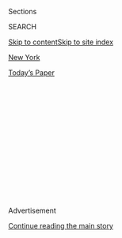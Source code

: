 <div id="app">

<div>

<div>

<div>

<div class="NYTAppHideMasthead css-1q2w90k e1suatyy0">

<div class="section css-ui9rw0 e1suatyy2">

<div class="css-eph4ug er09x8g0">

<div class="css-6n7j50">

</div>

<span class="css-1dv1kvn">Sections</span>

<div class="css-10488qs">

<span class="css-1dv1kvn">SEARCH</span>

</div>

[Skip to content](#site-content)[Skip to site index](#site-index)

</div>

<div id="masthead-section-label" class="css-1wr3we4 eaxe0e00">

[New
York](https://www.nytimes3xbfgragh.onion/section/nyregion)

</div>

<div class="css-10698na e1huz5gh0">

</div>

</div>

<div id="masthead-bar-one" class="section hasLinks css-15hmgas e1csuq9d3">

<div class="css-uqyvli e1csuq9d0">

</div>

<div class="css-1uqjmks e1csuq9d1">

</div>

<div class="css-9e9ivx">

[](https://myaccount.nytimes3xbfgragh.onion/auth/login?response_type=cookie&client_id=vi)

</div>

<div class="css-1bvtpon e1csuq9d2">

[Today’s
Paper](https://www.nytimes3xbfgragh.onion/section/todayspaper)

</div>

</div>

</div>

</div>

<div data-aria-hidden="false">

<div id="site-content" data-role="main">

<div>

<div class="css-1aor85t" style="opacity:0.000000001;z-index:-1;visibility:hidden">

<div class="css-1hqnpie">

<div class="css-epjblv">

<span class="css-17xtcya">[New
York](/section/nyregion)</span><span class="css-x15j1o">|</span><span class="css-fwqvlz">Did
New York Just Get the Nation’s Most Liberal
Legislature?</span>

</div>

<div class="css-k008qs">

<div class="css-1iwv8en">

<span class="css-18z7m18"></span>

<div>

</div>

</div>

<span class="css-1n6z4y">https://nyti.ms/2OR02KD</span>

<div class="css-1705lsu">

<div class="css-4xjgmj">

<div class="css-4skfbu" data-role="toolbar" data-aria-label="Social Media Share buttons, Save button, and Comments Panel with current comment count" data-testid="share-tools">

  - 
  - 
  - 
  - 
    
    <div class="css-6n7j50">
    
    </div>

  - 
  - 

</div>

</div>

</div>

</div>

</div>

</div>

<div class="css-13pd83m">

</div>

<div id="top-wrapper" class="css-1sy8kpn">

<div id="top-slug" class="css-l9onyx">

Advertisement

</div>

[Continue reading the main
story](#after-top)

<div class="ad top-wrapper" style="text-align:center;height:100%;display:block;min-height:250px">

<div id="top" class="place-ad" data-position="top" data-size-key="top">

</div>

</div>

<div id="after-top">

</div>

</div>

<div>

<div id="sponsor-wrapper" class="css-1hyfx7x">

<div id="sponsor-slug" class="css-19vbshk">

Supported by

</div>

[Continue reading the main
story](#after-sponsor)

<div id="sponsor" class="ad sponsor-wrapper" style="text-align:center;height:100%;display:block">

</div>

<div id="after-sponsor">

</div>

</div>

<div class="css-186x18t">

</div>

<div class="css-1vkm6nb ehdk2mb0">

# Did New York Just Get the Nation’s Most Liberal Legislature?

</div>

Among those toppled by progressive insurgents was a Brooklyn assemblyman
who was first elected in 1972.

<div class="css-79elbk" data-testid="photoviewer-wrapper">

<div class="css-z3e15g" data-testid="photoviewer-wrapper-hidden">

</div>

<div class="css-1a48zt4 ehw59r15" data-testid="photoviewer-children">

![<span class="css-16f3y1r e13ogyst0" data-aria-hidden="true">Zohran
Mamdani, campaigning a week before last month’s legislative primary, was
one of several progressive Democrats who unseated incumbents in
Albany.</span><span class="css-cnj6d5 e1z0qqy90" itemprop="copyrightHolder"><span class="css-1ly73wi e1tej78p0">Credit...</span><span><span>Amr
Alfiky/The New York
Times</span></span></span>](https://static01.graylady3jvrrxbe.onion/images/2020/07/24/nyregion/24nylegislature1/merlin_173641374_a7bd63aa-d753-4aeb-ba47-26c86a3ef2a7-articleLarge.jpg?quality=75&auto=webp&disable=upscale)

</div>

</div>

<div class="css-18e8msd">

<div class="css-pdw9fk epjyd6m0">

<div class="css-1txwxcy ey68jwv0" data-aria-hidden="true">

[![Jesse
McKinley](https://static01.graylady3jvrrxbe.onion/images/2018/02/20/multimedia/author-jesse-mckinley/author-jesse-mckinley-thumbLarge.jpg
"Jesse McKinley")](https://www.nytimes3xbfgragh.onion/by/jesse-mckinley)[![Luis
Ferré-Sadurní](https://static01.graylady3jvrrxbe.onion/images/2018/06/22/multimedia/author-luis-ferre-sadurni/author-luis-ferre-sadurni-thumbLarge.png
"Luis Ferré-Sadurní")](https://www.nytimes3xbfgragh.onion/by/luis-ferre-sadurni)

</div>

<div class="css-1baulvz">

By [<span class="css-1baulvz" itemprop="name">Jesse
McKinley</span>](https://www.nytimes3xbfgragh.onion/by/jesse-mckinley)
and [<span class="css-1baulvz last-byline" itemprop="name">Luis
Ferré-Sadurní</span>](https://www.nytimes3xbfgragh.onion/by/luis-ferre-sadurni)

</div>

</div>

  - 
    
    <div class="css-ld3wwf e16638kd2">
    
    Published July 24, 2020Updated Aug. 3,
    2020
    
    </div>

  - 
    
    <div class="css-4xjgmj">
    
    <div class="css-pvvomx" data-role="toolbar" data-aria-label="Social Media Share buttons, Save button, and Comments Panel with current comment count" data-testid="share-tools">
    
      - 
      - 
      - 
      - 
        
        <div class="css-6n7j50">
        
        </div>
    
      - 
      - 
    
    </div>
    
    </div>

</div>

</div>

<div class="section meteredContent css-1r7ky0e" name="articleBody" itemprop="articleBody">

<div class="css-1fanzo5 StoryBodyCompanionColumn">

<div class="css-53u6y8">

A slew of progressive challengers upset entrenched incumbents in the New
York Legislature in the recent [Democratic
primary](https://www.nytimes3xbfgragh.onion/2020/08/03/nyregion/nyc-mail-ballots-voting.html),
cementing their movement’s influence in Albany and making it likely that
the state government will become one of the most liberal in the nation.

The results, held up for weeks because of delays caused by the
coronavirus outbreak, set up potential clashes between an emboldened
Legislature eager to push the priorities of the left and Gov. Andrew M.
Cuomo, a moderate Democrat who generally favors a get-it-done
philosophy.

The most resonant symbol of the new wave was its defeat of Assemblyman
Joseph R. Lentol of Brooklyn, a Democratic stalwart and chair of the
powerful codes committee, who is serving his 24th term after first being
elected in 1972. Mr. Lentol, 77, conceded on Wednesday to[Emily
Gallagher](https://www.emilyforassembly.com/), 36, a community activist
in
Greenpoint.

<div class="css-79elbk" data-testid="photoviewer-wrapper">

<div class="css-z3e15g" data-testid="photoviewer-wrapper-hidden">

</div>

<div class="css-1a48zt4 ehw59r15" data-testid="photoviewer-children">

<div class="css-zgakxe erfvjey0">

<span class="css-1ly73wi e1tej78p0">Image</span>

<div class="css-zjzyr8">

<div data-testid="lazyimage-container" style="height:528.4444444444445px">

</div>

</div>

</div>

<span class="css-16f3y1r e13ogyst0" data-aria-hidden="true">Emily
Gallagher, shown in a photo from her campaign website. Ms. Gallagher, a
democratic socialist, upset Joseph Lentol, a 24-term assemblyman.</span>

</div>

</div>

The primary wins have the newcomers and their legislative allies
dreaming of passing bills on issues like criminal justice reform,
affordable housing and tax increases on the very wealthy, as well as
pressing for greater power in the annual and all-important budget
negotiations, which are usually dominated by Mr. Cuomo.

</div>

</div>

<div class="css-1fanzo5 StoryBodyCompanionColumn">

<div class="css-53u6y8">

Many will find common ground with a younger and more diverse crop of
legislators elected in 2018, when Democrats picked up eight seats in the
Senate to capture the majority.

The influence of those progressive lawmakers was first made clear last
year when the Legislature passed measures including changes to the
criminal justice and campaign finance systems; new gun control laws; new
rights for voters, immigrants and victims of violence; and bans on
plastic bags, toxic toys and offshore drilling.

Zohran Mamdani, a 28-year-old housing counselor and democratic socialist
who defeated Assemblywoman Aravella Simotas of Queens, said in an
interview that there was no question that the primary results would
“change the nature of the Assembly.”

“How much?” he asked. “That is what we’re going to show in the next
year.”

The primary results continued a run of success for insurgent left-wing
candidates for legislative and congressional races, including [the
victory of Jamaal
Bowman](https://www.nytimes3xbfgragh.onion/2020/07/17/nyregion/jamaal-bowman-eliot-engel.html)
over Representative Eliot L. Engel, declared last week.

</div>

</div>

<div class="css-1fanzo5 StoryBodyCompanionColumn">

<div class="css-53u6y8">

It also signaled a high-water mark for the Democratic Socialists of
America (D.S.A.), whose candidates won five primary races and firmly
established themselves as an electoral force in New York City and inside
the Democratic Party.

Their swift rise in the state comes just two years after their most
famous standard-bearer, Representative Alexandria Ocasio-Cortez, stunned
the party by defeating Joseph Crowley, the No. 4 House Democrat at the
time, in a June primary.

Mr. Lentol was actually endorsed by the Working Families Party, a
progressive labor-backed organization, and spent more money than any
other incumbent facing a challenge. He acknowledged that his district in
North Brooklyn, which includes Williamsburg and Greenpoint, had
undergone profound changes in the last decade.

“A lot of millennials who moved into the district didn’t know who I
was,” he said, saying he should have done a better job introducing
himself to voters, a proposition made more difficult by the coronavirus
outbreak.

</div>

</div>

<div>

</div>

<div class="css-1fanzo5 StoryBodyCompanionColumn">

<div class="css-53u6y8">

Mr. Lentol [played a central
role](https://brooklyneagle.com/articles/2017/04/24/lentol-reveals-how-he-got-raise-the-age-passed/)
in the passage of a series of changes in criminal procedure in recent
years, including [the 2017
law](https://www.nytimes3xbfgragh.onion/2017/04/10/nyregion/raise-the-age-new-york.html)
that raised the age of criminal responsibility to 18, a major victory
for those seeking reforms. Previously, New York had been just one of two
states to treat defendants as young as 16 as adults in Criminal Court, a
system that had been criticized for exposing young offenders to harsh
conditions in jails.

“It was a tough race," he said. “I gave it everything I had, and she
won.”

Ms. Gallagher, a democratic socialist who did not receive the D.S.A.’s
endorsement and had little institutional backing, said she hoped the
insurgent wins this cycle would inject more transparency into the way
policy is crafted in Albany and encourage legislators to “lean into”
more liberal legislation.

</div>

</div>

<div class="css-1fanzo5 StoryBodyCompanionColumn">

<div class="css-53u6y8">

“I think that for a long time, the political climate has told us that we
had to pretend to be a little bit less radical than we are,” she said.
“I think there’s probably a lot of people already in the Assembly who
wanted to enact bigger changes than they were enabled to.”

All told, the Assembly could have nearly two dozen new members when the
next Legislature is formally seated in January.

Most if not all of the primary wins over incumbents occurred in safely
Democratic seats, meaning the primary winner is almost assured of
winning a seat in the Legislature in November.

Ms. Simotas, 41, the first Greek-American woman elected to the Assembly,
was a relative newcomer to Albany, having served almost five terms in a
city where some members’ tenures date to the 1970s.

After she conceded on Wednesday, Mr. Mamdani, a Muslim who was born in
Uganda, celebrated his victory on Twitter with a two-word summation of
his political base:

“[Socialism
won,](https://twitter.com/ZohranKMamdani/status/1285981158480793606)” he
wrote.

The multiple defeats of incumbents also seemed to demonstrate the
weakened sway of Carl E. Heastie, the speaker of the Assembly, who
oversees the overwhelming Democratic majority in Albany’s lower chamber
and steered hundreds of thousands of dollars into the campaign coffers
of the most vulnerable incumbents.

Hank Sheinkopf, a veteran Democratic political consultant, said the
rejection of so many sitting Assembly members was a surprise considering
that Mr. Heastie, elected speaker in 2015, had earned a reputation as
fiercely protective of his conference.

“Speakers are supposed to be all-powerful, and their first priority is
protect their members,” he said. “So what happened?”

</div>

</div>

<div class="css-1fanzo5 StoryBodyCompanionColumn">

<div class="css-53u6y8">

In a statement, Mike Whyland, a spokesman for Mr. Heastie, suggested
that the losses served as a distraction from the work of legislating.

“The elections are over, and right now the speaker is focused on the
large volume of bills that are moving through the Assembly this week,”
Mr. Whyland said. “After this week’s work, he will be more than happy to
talk about the elections.”

The primary results also marked a significant win for the Working
Families Party (W.F.P.), which backed three challengers who unseated
incumbents, and endorsed 11 candidates who won Democratic primaries for
open seats in the Senate and Assembly.

Among those were Jessica González-Rojas, a Latina community activist who
unseated Michael DenDekker, a six-term legislator from Queens. In the
Bronx, Amanda Septimo, a labor organizer, clinched the nomination for
the Assembly seat of Carmen E. Arroyo, a 26-year incumbent who was
knocked off the ballot after a court ruled she submitted fraudulent
petitions.

In Brooklyn, Marcela Mitaynes, a tenant organizer who received a broad
swath of left-wing endorsements — including from the D.S.A., the W.F.P.
and Ms. Ocasio-Cortez — defeated [Félix W.
Ortiz](https://nyassembly.gov/mem/Felix-W-Ortiz), a longtime incumbent
who serves as the assistant speaker in the Assembly.

Mr. Ortiz, who faced three challengers, said the coronavirus pandemic
took him off the campaign trail and probably affected his chances of
being re-elected.

“I don’t think I would have done anything differently, other than,
maybe, I should have probably campaigned more,” he said. “But that’s
part of life.”

</div>

</div>

<div class="css-1fanzo5 StoryBodyCompanionColumn">

<div class="css-53u6y8">

In the 38th Assembly District, which encompasses the Glendale and
Woodhaven neighborhoods of Queens, Jenifer Rajkumar, an Indian-American
newcomer, defeated Michael G. Miller, who was elected in 2009.

At one point it seemed incumbents would stand to [benefit from the
disruption](https://www.nytimes3xbfgragh.onion/2020/06/18/nyregion/ny-progressives-elections-coronavirus.html)
created by the pandemic, which froze in-person campaigning and
door-knocking operations. But challengers shifted their approach,
investing in digital outreach and phone bank operations and harnessing
the appetite for change sparked by the recent protests over police
brutality.

They also appeared to more successfully target people voting by mail: In
many of the races, challengers pulled ahead of incumbents during the
absentee ballot count.

Christina Greer, an associate professor of political science at Fordham
University, said many incumbents probably depended on a small but
reliable base of supporters in their districts, while challengers tapped
into a larger population of eligible voters who may have been
marginalized or not as civically engaged in past elections.

“It’ll be interesting to see who from the old guard will see the
demographics in their district changing, and realize they’ve got to go a
little bit to the left to ward off challengers in the future,” she said.

Some of the primary races exposed rifts within the party’s left flank,
pitting challengers against incumbents that many Democrats considered
sufficiently progressive. Liberal groups were not always aligned behind
the same candidates.

In Brooklyn’s 57th District, for example, Phara Souffrant Forrest, a
nurse and tenant activist backed by the D.S.A., prevailed over
Assemblyman Walter T. Mosley, who was endorsed by the W.F.P.

</div>

</div>

<div class="css-1fanzo5 StoryBodyCompanionColumn">

<div class="css-53u6y8">

For the most part, however, the primary wins underscored the
generational shift unfolding in Albany.

Mr. Lentol, whose father and grandfather were also assemblymen, said he
didn’t know what he’d do next after nearly a half-century in Albany.

“They’re not ringing my phone yet,” he said. “But maybe they don’t know
I’m available.”

</div>

</div>

</div>

<div>

</div>

<div>

</div>

<div>

</div>

<div>

<div id="bottom-wrapper" class="css-1ede5it">

<div id="bottom-slug" class="css-l9onyx">

Advertisement

</div>

[Continue reading the main
story](#after-bottom)

<div id="bottom" class="ad bottom-wrapper" style="text-align:center;height:100%;display:block;min-height:90px">

</div>

<div id="after-bottom">

</div>

</div>

</div>

</div>

</div>

## Site Index

<div>

</div>

## Site Information Navigation

  - [© <span>2020</span> <span>The New York Times
    Company</span>](https://help.nytimes3xbfgragh.onion/hc/en-us/articles/115014792127-Copyright-notice)

<!-- end list -->

  - [NYTCo](https://www.nytco.com/)
  - [Contact
    Us](https://help.nytimes3xbfgragh.onion/hc/en-us/articles/115015385887-Contact-Us)
  - [Work with us](https://www.nytco.com/careers/)
  - [Advertise](https://nytmediakit.com/)
  - [T Brand Studio](http://www.tbrandstudio.com/)
  - [Your Ad
    Choices](https://www.nytimes3xbfgragh.onion/privacy/cookie-policy#how-do-i-manage-trackers)
  - [Privacy](https://www.nytimes3xbfgragh.onion/privacy)
  - [Terms of
    Service](https://help.nytimes3xbfgragh.onion/hc/en-us/articles/115014893428-Terms-of-service)
  - [Terms of
    Sale](https://help.nytimes3xbfgragh.onion/hc/en-us/articles/115014893968-Terms-of-sale)
  - [Site
    Map](https://spiderbites.nytimes3xbfgragh.onion)
  - [Help](https://help.nytimes3xbfgragh.onion/hc/en-us)
  - [Subscriptions](https://www.nytimes3xbfgragh.onion/subscription?campaignId=37WXW)

</div>

</div>

</div>

</div>
